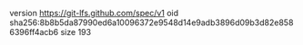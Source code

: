 version https://git-lfs.github.com/spec/v1
oid sha256:8b8b5da87990ed6a10096372e9548d14e9adb3896d09b3d82e8586396ff4acb6
size 193

